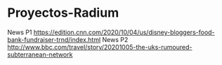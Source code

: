 # Proyectos-Radium
News P1
https://edition.cnn.com/2020/10/04/us/disney-bloggers-food-bank-fundraiser-trnd/index.html
News P2
http://www.bbc.com/travel/story/20201005-the-uks-rumoured-subterranean-network